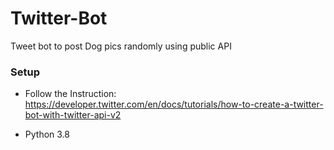# Twitter-Bot

Tweet bot to post Dog pics randomly using public API

### Setup

- Follow the Instruction: https://developer.twitter.com/en/docs/tutorials/how-to-create-a-twitter-bot-with-twitter-api-v2

- Python 3.8

